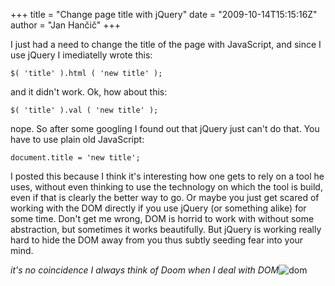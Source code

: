 +++
title = "Change page title with jQuery"
date = "2009-10-14T15:15:16Z"
author = "Jan Hančič"
+++

I just had a need to change the title of the page with JavaScript, and since I use jQuery I imediatelly wrote this:

```
$( 'title' ).html ( 'new title' );
```

and it didn't work. Ok, how about this:

```
$( 'title' ).val ( 'new title' );
```

nope. So after some googling I found out that jQuery just can't do that. You have to use plain old JavaScript:

```
document.title = 'new title';
```

I posted this because I think it's interesting how one gets to rely on a tool he uses, without even thinking to use the technology on which the tool is build, even if that is clearly the better way to go. Or maybe you just get scared of working with the DOM directly if you use jQuery (or something alike) for some time. Don't get me wrong, DOM is horrid to work with without some abstraction, but sometimes it works beautifully. But jQuery is working really hard to hide the DOM away from you thus subtly seeding fear into your mind.

_it's no coincidence I always think of Doom when I deal with DOM_![dom](/post_images/dom.jpg)
